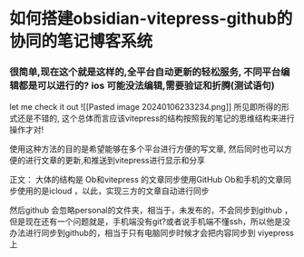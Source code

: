 # 如何搭建obsidian-vitepress-github的协同的笔记博客系统

### 很简单,现在这个就是这样的,全平台自动更新的轻松服务, 不同平台编辑都是可以进行的? ios 可能没法编辑,需要验证和折腾(测试语句)

let me check it out
![[Pasted image 20240106233234.png]]
所见即所得的形式还是不错的, 这个总体而言应该vitepress的结构按照我的笔记的思维结构来进行操作才对!

使用这种方法的目的是希望能够在多个平台进行方便的写文章, 然后同时也可以方便的进行文章的更新,和推送到vitepress进行显示和分享

正文：
大体的结构是
Ob和vitepress 的文章同步使用GitHub
Ob和手机的文章同步使用的是icloud ，以此，实现三方的文章自动进行同步


然后github 会忽略personal的文件夹，相当于，未发布的，不会同步到github ，但是现在还有一个问题就是，手机端没有git?或者说手机端不懂ssh，所以他是没办法进行同步到github的，相当于只有电脑同步时候才会把内容同步到 viyepress 上